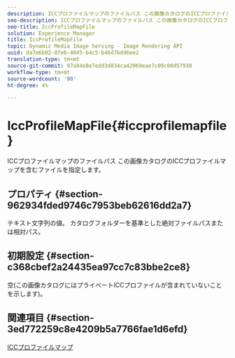 ```yaml
---
description: ICCプロファイルマップのファイルパス この画像カタログのICCプロファイルマップを含むファイルを指定します。
seo-description: ICCプロファイルマップのファイルパス この画像カタログのICCプロファイルマップを含むファイルを指定します。
seo-title: IccProfileMapFile
solution: Experience Manager
title: IccProfileMapFile
topic: Dynamic Media Image Serving - Image Rendering API
uuid: da7e6b02-8fe6-4045-b4c5-b46d7bdd6ee2
translation-type: tm+mt
source-git-commit: 97a84e8e7edd3d834ca42069eae7c09c00d57938
workflow-type: tm+mt
source-wordcount: '90'
ht-degree: 4%

---
```



# IccProfileMapFile{#iccprofilemapfile}

ICCプロファイルマップのファイルパス この画像カタログのICCプロファイルマップを含むファイルを指定します。

## プロパティ {#section-962934fded9746c7953beb62616dd2a7}

テキスト文字列の値。 カタログフォルダーを基準とした絶対ファイルパスまたは相対パス。

## 初期設定 {#section-c368cbef2a24435ea97cc7c83bbe2ce8}

空(この画像カタログにはプライベートICCプロファイルが含まれていないことを示します)。

## 関連項目 {#section-3ed772259c8e4209b5a7766fae1d6efd}

[ICCプロファイルマップ](../../../../../is-api/image-catalog/image-serving-api-ref/c-image-catalog-reference/c-icc-profile-map-reference/c-icc-profile-map-reference.md#concept-57b9148ce55249cd825cb7ee19ed057c)

